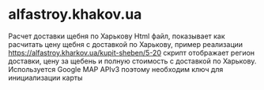 # alfastroy.khakov.ua
Расчет доставки щебня по Харькову
Html файл, показывает как расчитать цену щебня с доставкой по Харькову, пример реализации https://alfastroy.kharkov.ua/kupit-sheben/5-20
скрипт отображает регион доставки, цену за щебень и полную стоимость с доставкой по Харькову.
Используется Google MAP APIv3 поэтому необходим ключ для инициализации карты
